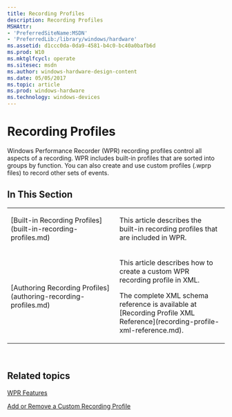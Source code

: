 ```yaml
---
title: Recording Profiles
description: Recording Profiles
MSHAttr:
- 'PreferredSiteName:MSDN'
- 'PreferredLib:/library/windows/hardware'
ms.assetid: d1ccc0da-0da9-4581-b4c0-bc40a0bafb6d
ms.prod: W10
ms.mktglfcycl: operate
ms.sitesec: msdn
ms.author: windows-hardware-design-content
ms.date: 05/05/2017
ms.topic: article
ms.prod: windows-hardware
ms.technology: windows-devices
---
```


# Recording Profiles


Windows Performance Recorder (WPR) recording profiles control all aspects of a recording. WPR includes built-in profiles that are sorted into groups by function. You can also create and use custom profiles (.wprp files) to record other sets of events.

## In This Section


<table>
<colgroup>
<col width="50%" />
<col width="50%" />
</colgroup>
<tbody>
<tr class="odd">
<td><p>[Built-in Recording Profiles](built-in-recording-profiles.md)</p></td>
<td><p>This article describes the built-in recording profiles that are included in WPR.</p></td>
</tr>
<tr class="even">
<td><p>[Authoring Recording Profiles](authoring-recording-profiles.md)</p></td>
<td><p>This article describes how to create a custom WPR recording profile in XML.</p>
<p>The complete XML schema reference is available at [Recording Profile XML Reference](recording-profile-xml-reference.md).</p></td>
</tr>
</tbody>
</table>

 

## Related topics


[WPR Features](wpr-features.md)

[Add or Remove a Custom Recording Profile](add-or-remove-a-custom-recording-profile.md)

 

 







